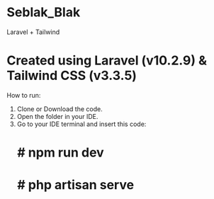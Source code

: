 # Seblak_Blak
Laravel + Tailwind

# Created using Laravel (v10.2.9) & Tailwind CSS (v3.3.5)

How to run:
1. Clone or Download the code.
2. Open the folder in your IDE.
3. Go to your IDE terminal and insert this code:
   # # npm run dev
   # # php artisan serve
